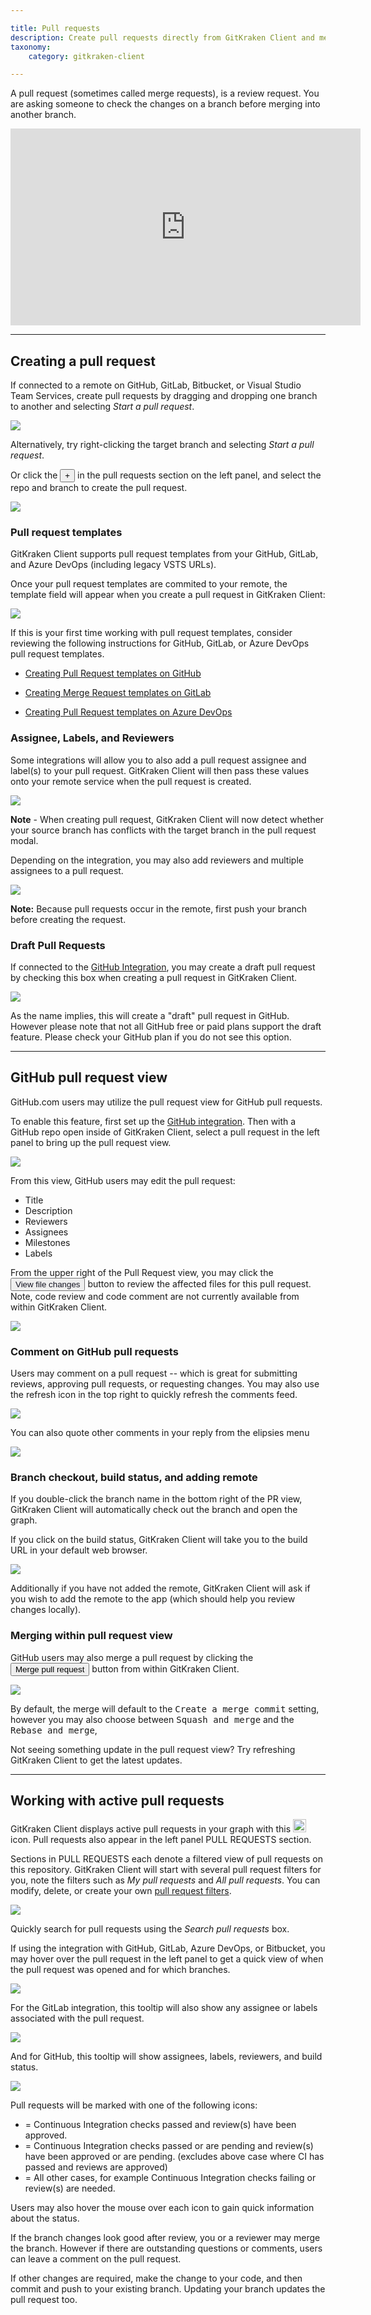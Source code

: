 ```yaml
---

title: Pull requests
description: Create pull requests directly from GitKraken Client and merge one branch into another.
taxonomy:
    category: gitkraken-client

---
```


A pull request (sometimes called merge requests), is a review request. You are asking someone to check the changes on a branch before merging into another branch.

<div class='embed-container embed-container--16-9'>
    <iframe width='560' height='315' src='https://www.youtube.com/embed/2VX1ISk9XH8?rel=0&vq=hd1080' frameborder='0' allowfullscreen></iframe>
</div>

***
## Creating a pull request
If connected to a remote on GitHub, GitLab, Bitbucket, or Visual Studio Team Services, create pull requests by dragging and dropping one branch to another and selecting <em class='context-menu'>Start a pull request</em>.

<img src="/wp-content/uploads/pull-request-gif.gif" class="img-bordered img-responsive center">

Alternatively, try right-clicking the target branch and selecting <em class='context-menu'>Start a pull request</em>.

Or click the <button class='button button--success button--ui button--nolink'>+</button> in the pull requests section on the left panel, and select the repo and branch to create the pull request.

<img src="/wp-content/uploads/pull-request.png" srcset="/wp-content/uploads//pull-request@2x.png" class="img-bordered img-responsive center">

### Pull request templates

GitKraken Client supports pull request templates from your GitHub, GitLab, and Azure DevOps (including legacy VSTS URLs).

Once your pull request templates are commited to your remote, the template field will appear when you create a pull request in GitKraken Client:

<img src="/wp-content/uploads//pr-template.png" srcset="/wp-content/uploads//pr-template@2x.png" class="img-bordered img-responsive center">

If this is your first time working with pull request templates, consider reviewing the following instructions for GitHub, GitLab, or Azure DevOps pull request templates.

* [Creating Pull Request templates on GitHub](https://help.github.com/articles/creating-a-pull-request-template-for-your-repository/)

* [Creating Merge Request templates on GitLab](https://docs.gitlab.com/ee/user/project/description_templates.html)

* [Creating Pull Request templates on Azure DevOps](https://docs.microsoft.com/en-us/azure/devops/repos/git/pull-request-templates?view=azure-devops)


### Assignee, Labels, and Reviewers

Some integrations will allow you to also add a pull request assignee and label(s) to your pull request. GitKraken Client will then pass these values onto your remote service when the pull request is created.

<img src='/wp-content/uploads//gitlab-assignee.png' srcset='/wp-content/uploads//gitlab-assignee@2x.png' class='img-bordered img-responsive center'>

<div class='callout callout--basicwarning'>
  <p> <strong>Note</strong> - When creating pull request, GitKraken Client will now detect whether your source branch has conflicts with the target branch in the pull request modal.</p>
</div>

Depending on the integration, you may also add reviewers and multiple assignees to a pull request.

<img src='/wp-content/uploads//github-assignee.png' srcset='/wp-content/uploads//github-assignee@2x.png' class='img-bordered img-responsive center'>

<div class='callout callout--basic'>
  <p><strong>Note:</strong> Because pull requests occur in the remote, first push your branch before creating the request.</p>
</div>

### Draft Pull Requests

If connected to the [GitHub Integration](/gitkraken-client/github-gitkraken-client/), you may create a draft pull request by checking this box when creating a pull request in GitKraken Client.

<img src='/wp-content/uploads//draft-pr.png' srcset='/wp-content/uploads//draft-pr@2x.png' class='img-bordered img-responsive center'>

As the name implies, this will create a "draft" pull request in GitHub. However please note that not all GitHub free or paid plans support the draft feature. Please check your GitHub plan if you do not see this option.

***

## GitHub pull request view

GitHub.com users may utilize the pull request view for GitHub pull requests.

To enable this feature, first set up the [GitHub integration](/gitkraken-client/github-gitkraken-client/). Then with a GitHub repo open inside of GitKraken Client, select a pull request in the left panel to bring up the pull request view.

<img src='/wp-content/uploads//github-pr-view.png' srcset='/wp-content/uploads//github-pr-view@2x.png' class='img-bordered img-responsive center'>

From this view, GitHub users may edit the pull request:

- Title
- Description
- Reviewers
- Assignees
- Milestones
- Labels

From the upper right of the Pull Request view, you may click the <button class='button button--primary button--ui button--nolink'><span style='color:#141422;'>View file changes</span></button> button to review the affected files for this pull request. Note, code review and code comment are not currently available from within GitKraken Client.

<img src='/wp-content/uploads//view-changes.png' srcset='/wp-content/uploads//view-changes@2x.png' class='img-bordered img-responsive center'>

### Comment on GitHub pull requests
Users may comment on a pull request -- which is great for submitting reviews, approving pull requests, or requesting changes. You may also use the refresh icon in the top right to quickly refresh the comments feed.

<img src='/wp-content/uploads//refresh-comments.png' srcset='/wp-content/uploads//refresh-comments@2x.png' class='img-bordered img-responsive center'>

You can also quote other comments in your reply from the elipsies <kbd> <i class="fa fa-ellipsis-v"></i> </kbd> menu

<img src='/wp-content/uploads//quote-reply.png' srcset='/wp-content/uploads//quote-reply@2x.png' class='img-bordered img-responsive center'>

### Branch checkout, build status, and adding remote
If you double-click the branch name in the bottom right of the PR view, GitKraken Client will automatically check out the branch and open the graph.

If you click on the build status, GitKraken Client will take you to the build URL in your default web browser.

<img src='/wp-content/uploads//build-status.png' srcset='/wp-content/uploads//build-status@2x.png' class='img-bordered img-responsive center'>

Additionally if you have not added the remote, GitKraken Client will ask if you wish to add the remote to the app (which should help you review changes locally).

### Merging within pull request view

GitHub users may also merge a pull request by clicking the <button class='button button--success button--ui button--nolink'>Merge pull request</button> button from within GitKraken Client.

<img src='/wp-content/uploads//merge-options.png' srcset='/wp-content/uploads//merge-options@2x.png' class='img-bordered img-responsive center'>

By default, the merge will default to the <kbd>Create a merge commit</kbd> setting, however you may also choose between <kbd>Squash and merge</kbd> and the <kbd>Rebase and merge</kbd>,

<div class='callout callout--basic'>
  <p>Not seeing something update in the pull request view? Try refreshing GitKraken Client to get the latest updates.</p>
</div>


***

## Working with active pull requests

GitKraken Client displays active pull requests in your graph with this <em class='context-menu'><img style='height:1.5em;' src='/wp-content/uploads/gk-pull-request-icon.svg'></em> icon. Pull requests also appear in the left panel PULL REQUESTS section.

Sections in PULL REQUESTS each denote a filtered view of pull requests on this repository. GitKraken Client will start with several pull request filters for you, note the filters such as *My pull requests* and <i>All pull requests</i>. You can modify, delete, or create your own <a href="/working-with-repositories/pull-requests-filter-syntax/">pull request filters</a>.

<img src='/wp-content/uploads//pull-request-icon-and-panel.png' srcset='/wp-content/uploads//pull-request-icon-and-panel@2x.png' class='img-bordered img-responsive center'>

Quickly search for pull requests using the <i class='fa fa-search'></i>  *Search pull requests* box.

If using the integration with GitHub, GitLab, Azure DevOps, or Bitbucket, you may hover over the pull request in the left panel to get a quick view of when the pull request was opened and for which branches.

<img src='/wp-content/uploads//tooltip-general.png' srcset='/wp-content/uploads//tooltip-general@2x.png' class='img-bordered img-responsive center'>

For the GitLab integration, this tooltip will also show any assignee or labels associated with the pull request.

<img src='/wp-content/uploads//tooltip-gitlab.png' srcset='/wp-content/uploads//tooltip-gitlab@2x.png' class='img-bordered img-responsive center'>

And for GitHub, this tooltip will show assignees, labels, reviewers, and build status.

<img src='/wp-content/uploads//tooltip-github.png' srcset='/wp-content/uploads//tooltip-github@2x.png' class='img-bordered img-responsive center'>

Pull requests will be marked with one of the following icons:

 - <i class='fa fa-check' style="color:green"></i> = Continuous Integration checks passed and review(s) have been approved.
 - <i class='fa fa-circle' style="color:orange"></i> = Continuous Integration checks passed or are pending and review(s) have been approved or are pending. (excludes above case where CI has passed and reviews are approved)
 - <i class='fa fa-times' style="color:red"></i> = All other cases, for example Continuous Integration checks failing or review(s) are needed.

Users may also hover the  mouse over each icon to gain quick information about the status.

If the branch changes look good after review, you or a reviewer may merge the branch. However if there are outstanding questions or comments, users can leave a comment on the pull request.

If other changes are required, make the change to your code, and then commit and push to your existing branch. Updating your branch updates the pull request too.
